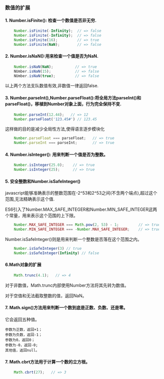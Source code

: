 ### 数值的扩展
#### 1. Number.isFinite(): 检查一个数值是否非无穷.
```javascript
    Number.isFinite(-Infinity);  // => false
    Number.isFinite(-Infinity);  // => false
    Number.isFinite(16);         // => true
    Number.isFinite(NaN);        // => false
```
#### 2. Number.isNaN():用来检查一个值是否为NaN.
```javascript
    Number.isNaN(NaN);          // => true
    NUmber.isNaN(15);           // => false
    NUmber.isNaN(true);         // => false
```
以上两个方法支队数值有效,非数值一律返回false.
#### 3. Number.parseInt(),Number.parseFloat():将全局方法parseInt()和parseFloat()，移植到Number对象上面，行为完全保持不变.
```javascript
    Number.parseInt(12.44);   // => 12
    Number.parseFloat('123.45#') // 123.45
```
这样做的目的是减少全局性方法,使得语言逐步模块化
```javascript
    Number.parseFloat === parseFloat;   // => true
    Number.parseInt === parseInt;       // => true
```
#### 4. Number.isInteger(): 用来判断一个值是否为整数。
```javascript
    Number.isInteger(25.0);    // => true
    Number.isInteger(25);      // => true
```
#### 5. 安全整数和Number.isSafeInteger()
javascript能够准确表示的整数范围在-2^53和2^53之间(不含两个端点),超过这个范围,无法精确表示这个值.

ES6引入了Number.MAX_SAFE_INTEGER和Number.MIN_SAFE_INTEGER这两个常量，用来表示这个范围的上下限。
```javascript
    Number.MAX_SAFE_INTEGER === Math.pow(2, 53) - 1;         // => true
    Number.MIN_SAFE_INTEGER === -Number.MAX_SAFE_INTEGER;    // => true
```
Number.isSafeInteger()则是用来判断一个整数是否落在这个范围之内。
```javascript
    Number.isSafeInteger(3) // true
    Number.isSafeInteger(Infinity) // false
```
#### 6.Math对象的扩展
```javascript
    Math.trunc(4.1);   // => 4
```
对于非数值，Math.trunc内部使用Number方法将其先转为数值。

对于空值和无法截取整数的值，返回NaN。
#### 7. Math.sign()方法用来判断一个数到底是正数、负数、还是零。

它会返回五种值。

    参数为正数，返回+1；
    参数为负数，返回-1；
    参数为0，返回0；
    参数为-0，返回-0;
    其他值，返回null。
#### 7. Math.cbrt方法用于计算一个数的立方根。
```javascript
    Math.cbrt(27);   // => 3
```